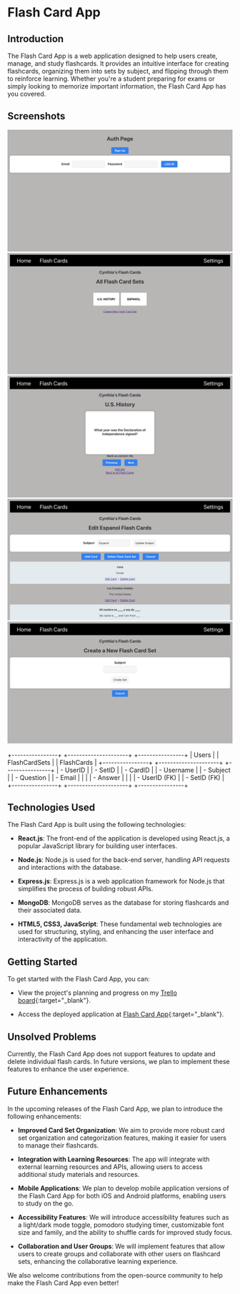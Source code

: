 # Flash Card App

## Introduction

The Flash Card App is a web application designed to help users create, manage, and study flashcards. It provides an intuitive interface for creating flashcards, organizing them into sets by subject, and flipping through them to reinforce learning. Whether you're a student preparing for exams or simply looking to memorize important information, the Flash Card App has you covered.

## Screenshots
![Flash Card App Screenshot](img/flash-cards-01.png)
![Flash Card App Screenshot](img/flash-cards-02.png)
![Flash Card App Screenshot](img/flash-cards-03.png)
![Flash Card App Screenshot](img/flash-cards-04.png)
![Flash Card App Screenshot](img/flash-cards-05.png)

+----------------+     +---------------------+     +----------------+
|     Users      |     |    FlashCardSets    |     |   FlashCards   |
+----------------+     +---------------------+     +----------------+
| - UserID       |     | - SetID             |     | - CardID        |
| - Username     |     | - Subject           |     | - Question      |
| - Email        |     |                     |     | - Answer        |
|                |     | - UserID (FK)       |     | - SetID (FK)    |
+----------------+     +---------------------+     +----------------+


## Technologies Used

The Flash Card App is built using the following technologies:

- **React.js**: The front-end of the application is developed using React.js, a popular JavaScript library for building user interfaces.

- **Node.js**: Node.js is used for the back-end server, handling API requests and interactions with the database.

- **Express.js**: Express.js is a web application framework for Node.js that simplifies the process of building robust APIs.

- **MongoDB**: MongoDB serves as the database for storing flashcards and their associated data.

- **HTML5, CSS3, JavaScript**: These fundamental web technologies are used for structuring, styling, and enhancing the user interface and interactivity of the application.

## Getting Started

To get started with the Flash Card App, you can:

- View the project's planning and progress on my [Trello board](https://trello.com/invite/b/ZRAhsI7w/ATTIe064deeddb3d9b052dde646d3a9c688aE11C4195/flash-card-app){:target="_blank"}.

- Access the deployed application at [Flash Card App](https://flash-cards-app-6qim.onrender.com/){:target="_blank"}.

## Unsolved Problems

Currently, the Flash Card App does not support features to update and delete individual flash cards. In future versions, we plan to implement these features to enhance the user experience.

## Future Enhancements

In the upcoming releases of the Flash Card App, we plan to introduce the following enhancements:

- **Improved Card Set Organization**: We aim to provide more robust card set organization and categorization features, making it easier for users to manage their flashcards.

- **Integration with Learning Resources**: The app will integrate with external learning resources and APIs, allowing users to access additional study materials and resources.

- **Mobile Applications**: We plan to develop mobile application versions of the Flash Card App for both iOS and Android platforms, enabling users to study on the go.

- **Accessibility Features**: We will introduce accessibility features such as a light/dark mode toggle, pomodoro studying timer, customizable font size and family, and the ability to shuffle cards for improved study focus.

- **Collaboration and User Groups**: We will implement features that allow users to create groups and collaborate with other users on flashcard sets, enhancing the collaborative learning experience.

We also welcome contributions from the open-source community to help make the Flash Card App even better!
